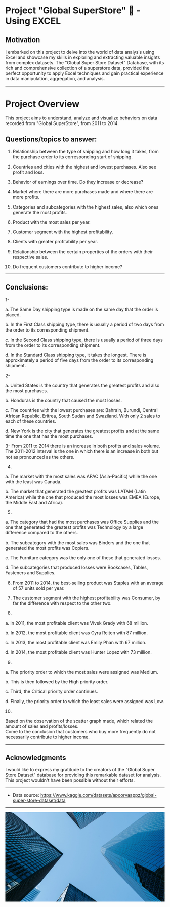 # Project "Global SuperStore" 🏪 - Using EXCEL

## Motivation
I embarked on this project to delve into the world of data analysis using Excel and showcase my skills in exploring and extracting valuable insights from complex datasets. The "Global Super Store Dataset" Database, with its rich and comprehensive collection of a superstore data, provided the perfect opportunity to apply Excel techniques and gain practical experience in data manipulation, aggregation, and analysis.

--------------------------------------------------------------------------------------------------

# Project Overview

This project aims to understand, analyze and visualize behaviors on data recorded from "Global SuperStore", from 2011 to 2014.

## Questions/topics to answer:

1) Relationship between the type of shipping and how long it takes, from the purchase order to its corresponding start of shipping.					

2) Countries and cities with the highest and lowest purchases. Also see profit and loss.					

3) Behavior of earnings over time. Do they increase or decrease?					

4) Market where there are more purchases made and where there are more profits.					

5) Categories and subcategories with the highest sales, also which ones generate the most profits.
				
6) Product with the most sales per year.

7) Customer segment with the highest profitability.	

8) Clients with greater profitability per year.	

9) Relationship between the certain properties of the orders with their respective sales.

10) Do frequent customers contribute to higher income?

--------------------------------------------------------------------------------------------------

## Conclusions:

1- 

a. The Same Day shipping type is made on the same day that the order is placed.	

b. In the First Class shipping type, there is usually a period of two days from the order to its corresponding shipment.

c. In the Second Class shipping type, there is usually a period of three days from the order to its corresponding shipment.

d. In the Standard Class shipping type, it takes the longest. There is approximately a period of five days from the order to its corresponding shipment.				
				

2- 

a. United States is the country that generates the greatest profits and also the most purchases.

b. Honduras is the country that caused the most losses.

c. The countries with the lowest purchases are: Bahrain, Burundi, Central African Republic, Eritrea, South Sudan and Swaziland. With only 2 sales to each of these countries.

d. New York is the city that generates the greatest profits and at the same time the one that has the most purchases.				

3- From 2011 to 2014 there is an increase in both profits and sales volume. The 2011-2012 interval is the one in which there is an increase in both but not as pronounced as the others.

4) 

a. The market with the most sales was APAC (Asia-Pacific) while the one with the least was Canada.

b. The market that generated the greatest profits was LATAM (Latin America) while the one that produced the most losses was EMEA (Europe, the Middle East and Africa).

5)	

a. The category that had the most purchases was Office Supplies and the one that generated the greatest profits was Technology by a large difference compared to the others.				

b. The subcategory with the most sales was Binders and the one that generated the most profits was Copiers.				

c. The Furniture category was the only one of these that generated losses.				

d. The subcategories that produced losses were Bookcases, Tables, Fasteners and Supplies.					

6)	From 2011 to 2014, the best-selling product was Staples with an average of 57 units sold per year.

7)	The customer segment with the highest profitability was Consumer, by far the difference with respect to the other two.

8)	

a. In 2011, the most profitable client was Vivek Grady with 68 million.

b. In 2012, the most profitable client was Cyra Reiten with 87 million.				

c. In 2013, the most profitable client was Emily Phan with 67 million.				

d. In 2014, the most profitable client was Hunter Lopez with 73 million.				

9)	

a. The priority order to which the most sales were assigned was Medium.				

b. This is then followed by the High priority order.			

c. Third, the Critical priority order continues.				

d. Finally, the priority order to which the least sales were assigned was Low.				

10)	

Based on the observation of the scatter graph made, which related the amount of sales and profits/losses.				
Come to the conclusion that customers who buy more frequently do not necessarily contribute to higher income.

-------------------------------------------------------------------------------------------------

## Acknowledgments

I would like to express my gratitude to the creators of the "Global Super Store Dataset" database for providing this remarkable dataset for analysis. This project wouldn't have been possible without their efforts.

--------------------------------------------------------------------------------------------------

* Data source: https://www.kaggle.com/datasets/apoorvaappz/global-super-store-dataset/data 

--------------------------------------------------------------------------------------------------

![alt text](imagen_store.jpg)
